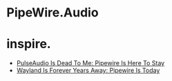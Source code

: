 # PipeWire.Audio
# inspire.
- [PulseAudio Is Dead To Me: Pipewire Is Here To Stay](https://youtu.be/A6tomqOZvM4)
- [Wayland Is Forever Years Away: Pipewire Is Today](https://youtu.be/jFxwPJpUwl0)
